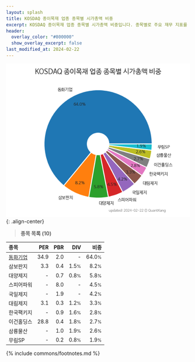```yaml
---
layout: splash
title: KOSDAQ 종이목재 업종 종목별 시가총액 비중
excerpt: KOSDAQ 종이목재 업종 종목별 시가총액 비중입니다. 종목별로 주요 재무 지표를 함께 표시합니다.
header:
  overlay_color: "#800000"
  show_overlay_excerpt: false
last_modified_at: 2024-02-22
---
```



![KOSDAQ 종이목재 업종 종목별 시가총액 비중](/stats/sector/images/kosdaq_업종_종이목재_종목.png){: .align-center}


> **종목 목록 (10)**<a id="list"></a>

| **종목** | **PER** | **PBR** | **DIV** | **비중** |
| :------- | ------: | ------: | ------: | -------: |
| [동화기업](/025900/) | 34.9 | 2.0 | - | 64.0<small>%</small> |
| 삼보판지 | 3.3 | 0.4 | 1.5<small>%</small> | 8.2<small>%</small> |
| 대양제지 | - | 0.7 | 0.8<small>%</small> | 5.8<small>%</small> |
| 스피어파워 | - | 8.0 | - | 4.5<small>%</small> |
| 국일제지 | - | 1.9 | - | 4.2<small>%</small> |
| 대림제지 | 3.1 | 0.3 | 1.2<small>%</small> | 3.3<small>%</small> |
| 한국팩키지 | - | 0.9 | 1.6<small>%</small> | 2.8<small>%</small> |
| 이건홀딩스 | 28.8 | 0.4 | 1.8<small>%</small> | 2.7<small>%</small> |
| 삼륭물산 | - | 1.0 | 1.9<small>%</small> | 2.6<small>%</small> |
| 무림SP | - | 0.2 | 0.8<small>%</small> | 1.9<small>%</small> |

{% include commons/footnotes.md %}